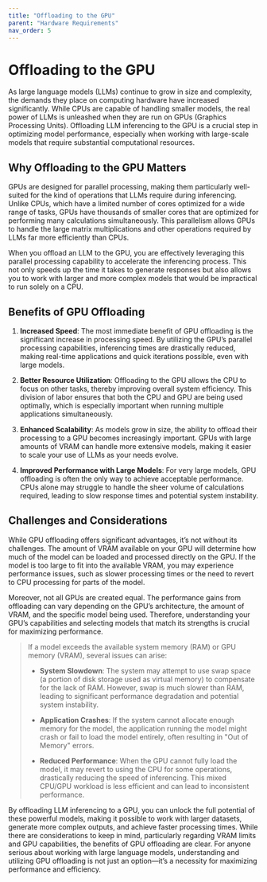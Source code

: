 ```yaml
---
title: "Offloading to the GPU"
parent: "Hardware Requirements"
nav_order: 5
---
```


# Offloading to the GPU

As large language models (LLMs) continue to grow in size and complexity, the demands they place on computing hardware have increased significantly. While CPUs are capable of handling smaller models, the real power of LLMs is unleashed when they are run on GPUs (Graphics Processing Units). Offloading LLM inferencing to the GPU is a crucial step in optimizing model performance, especially when working with large-scale models that require substantial computational resources.

## Why Offloading to the GPU Matters

GPUs are designed for parallel processing, making them particularly well-suited for the kind of operations that LLMs require during inferencing. Unlike CPUs, which have a limited number of cores optimized for a wide range of tasks, GPUs have thousands of smaller cores that are optimized for performing many calculations simultaneously. This parallelism allows GPUs to handle the large matrix multiplications and other operations required by LLMs far more efficiently than CPUs.

When you offload an LLM to the GPU, you are effectively leveraging this parallel processing capability to accelerate the inferencing process. This not only speeds up the time it takes to generate responses but also allows you to work with larger and more complex models that would be impractical to run solely on a CPU.

## Benefits of GPU Offloading

1. **Increased Speed**: The most immediate benefit of GPU offloading is the significant increase in processing speed. By utilizing the GPU’s parallel processing capabilities, inferencing times are drastically reduced, making real-time applications and quick iterations possible, even with large models.

2. **Better Resource Utilization**: Offloading to the GPU allows the CPU to focus on other tasks, thereby improving overall system efficiency. This division of labor ensures that both the CPU and GPU are being used optimally, which is especially important when running multiple applications simultaneously.

3. **Enhanced Scalability**: As models grow in size, the ability to offload their processing to a GPU becomes increasingly important. GPUs with large amounts of VRAM can handle more extensive models, making it easier to scale your use of LLMs as your needs evolve.

4. **Improved Performance with Large Models**: For very large models, GPU offloading is often the only way to achieve acceptable performance. CPUs alone may struggle to handle the sheer volume of calculations required, leading to slow response times and potential system instability.

## Challenges and Considerations

While GPU offloading offers significant advantages, it’s not without its challenges. The amount of VRAM available on your GPU will determine how much of the model can be loaded and processed directly on the GPU. If the model is too large to fit into the available VRAM, you may experience performance issues, such as slower processing times or the need to revert to CPU processing for parts of the model.

Moreover, not all GPUs are created equal. The performance gains from offloading can vary depending on the GPU’s architecture, the amount of VRAM, and the specific model being used. Therefore, understanding your GPU’s capabilities and selecting models that match its strengths is crucial for maximizing performance.

> If a model exceeds the available system memory (RAM) or GPU memory (VRAM), several issues can arise:
>
> - **System Slowdown**: The system may attempt to use swap space (a portion of disk storage used as virtual memory) to compensate for the lack of RAM. However, swap is much slower than RAM, leading to significant performance degradation and potential system instability.
>
> - **Application Crashes**: If the system cannot allocate enough memory for the model, the application running the model might crash or fail to load the model entirely, often resulting in "Out of Memory" errors.
>
> - **Reduced Performance**: When the GPU cannot fully load the model, it may revert to using the CPU for some operations, drastically reducing the speed of inferencing. This mixed CPU/GPU workload is less efficient and can lead to inconsistent performance.

By offloading LLM inferencing to a GPU, you can unlock the full potential of these powerful models, making it possible to work with larger datasets, generate more complex outputs, and achieve faster processing times. While there are considerations to keep in mind, particularly regarding VRAM limits and GPU capabilities, the benefits of GPU offloading are clear. For anyone serious about working with large language models, understanding and utilizing GPU offloading is not just an option—it’s a necessity for maximizing performance and efficiency.
